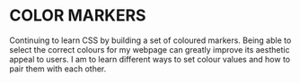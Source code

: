 # COLOR MARKERS
Continuing to learn CSS by building a set of coloured markers. Being able to select the correct colours for my webpage can greatly improve its aesthetic appeal to users.
I am to learn different ways to set colour values and how to pair them with each other.
